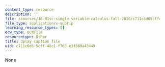 ```yaml
---
content_type: resource
description: ''
file: /courses/18-01sc-single-variable-calculus-fall-2010/c711c6d65cff48c1f763e3f389a43449_hjZhPczMkL4.srt
file_type: application/x-subrip
learning_resource_types: []
ocw_type: OCWFile
resourcetype: Other
title: 3play caption file
uid: c711c6d6-5cff-48c1-f763-e3f389a43449
---
```

None

